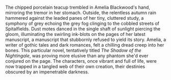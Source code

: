 The chipped porcelain teacup trembled in Amelia Blackwood's hand, mirroring the tremor in her stomach.  Outside, the relentless autumn rain hammered against the leaded panes of her tiny, cluttered study, a symphony of grey echoing the grey fog clinging to the cobbled streets of Spitalfields.  Dust motes danced in the single shaft of sunlight piercing the gloom, illuminating the swirling ink-blots on the pages of her latest manuscript, a manuscript that stubbornly refused to yield its story.  Amelia, a writer of gothic tales and dark romances, felt a chilling dread creep into her bones.  This particular novel, tentatively titled *The Shadow of the Nightingale*, was proving more elusive than any phantom she'd ever conjured on the page.  The characters, once vibrant and full of life, were now trapped in a tangled web of their own creation, their destinies obscured by an impenetrable darkness.
